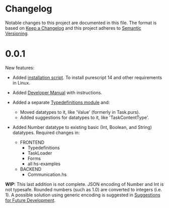 # Changelog

Notable changes to this project are documented in this file. The format is based on [Keep a Changelog](https://keepachangelog.com/en/1.0.0/) and this project adheres to [Semantic Versioning](https://semver.org/spec/v2.0.0.html).

# 0.0.1

New features:

- Added [installation script](/install/install-stable-0.1.7.sh). To install purescript 14 and other requirements in Linux.
- Added [Developer Manual](/docs/developerManual/Introduction.md) with instructions.

- Added a separate [Typedefinitions module](/frontend/src/Component/Datastructure/Typedefinitions.purs) and:
	- Moved datatypes to it, like 'Value' (formerly in Task.purs).
	- Added suggestions for datatypes to it, like 'TaskContentType'.
	
- Added Number datatype to existing basic (Int, Boolean, and String) datatypes. Required changes in:
	- FRONTEND
	    * Typedefinitions
	    * TaskLoader
	    * Forms
	    * all hs-examples
	- BACKEND
	    * Communication.hs

 **WIP:** This last addition is not complete. JSON encoding of Number and Int is not typesafe. Rounded numbers (such as 1.0) are converted to integers (i.e. 1). A possible solution using generic encoding is suggested in [Suggestions for Future Development](/docs/developerManual/FutureDevelopments.md).